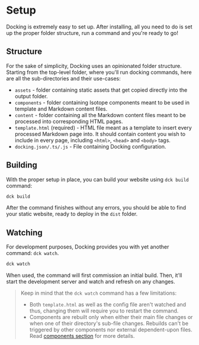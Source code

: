 # Setup

Docking is extremely easy to set up. After installing, all you need to do is set up the proper folder structure, run a command and you're ready to go!

## Structure

For the sake of simplicity, Docking uses an opinionated folder structure. Starting from the top-level folder, where you'll run docking commands, here are all the sub-directories and their use-cases:

- `assets` - folder containing static assets that get copied directly into the output folder.
- `components` - folder containing Isotope components meant to be used in template and Markdown content files.
- `content` - folder containing all the Markdown content files meant to be processed into corresponding HTML pages.
- `template.html` (required) - HTML file meant as a template to insert every processed Markdown page into. It should contain content you wish to include in every page, including `<html>`, `<head>` and `<body>` tags.
- `docking.json/.ts/.js` - File containing Docking configuration.

## Building

With the proper setup in place, you can build your website using `dck build` command:

```bash
dck build
```

After the command finishes without any errors, you should be able to find your static website, ready to deploy in the `dist` folder.

## Watching

For development purposes, Docking provides you with yet another command: `dck watch`.

```bash
dck watch
```

When used, the command will first commission an initial build. Then, it'll start the development server and watch and refresh on any changes.

> Keep in mind that the `dck watch` command has a few limitations:
>
> - Both `template.html` as well as the config file aren't watched and thus, changing them will require you to restart the command.
> - Components are rebuilt only when either their main file changes or when one of their directory's sub-file changes. Rebuilds can't be triggered by other components nor external dependent-upon files. Read [components section](./components.md) for more details.
